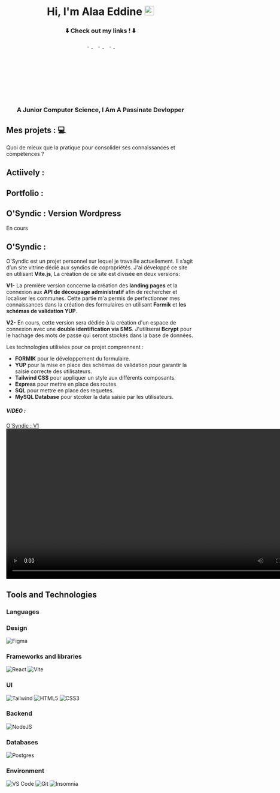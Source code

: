 <h1 align="center">Hi, I'm Alaa Eddine <img src="https://media.giphy.com/media/hvRJCLFzcasrR4ia7z/giphy.gif" width="25px"></h1>
<h3 align="center">
⬇️ Check out my links ! ⬇️
</h3>
<p align="center">
  <a href="https://www.linkedin.com/in/alaa-eddine-rahali/">
   <img src="https://img.icons8.com/color/48/000000/linkedin.png" width="3.5%"/>
    </a><span>&nbsp;</span>
  <a href="mailto:ralaaeddine1@gmail.com">
    <img src="https://img.icons8.com/fluent/48/000000/gmail.png" width="3.5%"/>
  </a><span>&nbsp;</span>
  <a href="https://github.com/AlaaEddineRAHALI">
    <img src="https://img.icons8.com/fluent/48/000000/github.png" width="3.5%"/>
  </a><span>&nbsp;</span>
</p>
<h3 align="center">A Junior Computer Science, I Am  A Passinate Devlopper</h3>

## Mes projets : :computer:

Quoi de mieux que la pratique pour consolider ses connaissances et compétences ?

## **Actiively :**

## **Portfolio :**

## **O'Syndic :** Version Wordpress

En cours

## **O'Syndic :**

O'Syndic est un projet personnel sur lequel je travaille actuellement. Il s’agit d’un site vitrine dédié aux syndics de copropriétés. J'ai développé ce site en utilisant **Vite.js**, La création de ce site est divisée en deux versions:

**V1-** La première version concerne la création des **landing pages** et la connexion aux **API de découpage administratif** afin de rechercher et localiser les communes. Cette partie m'a permis de perfectionner mes connaissances dans la création des formulaires en utilisant **Formik** et **les schémas de validation YUP**.

**V2-** En cours, cette version sera dédiée à la création d'un espace de connexion avec une **double identification via SMS**. J'utiliserai **Bcrypt** pour le hachage des mots de passe qui seront stockés dans la base de données.

Les technologies utilisées pour ce projet comprennent :

- **FORMIK** pour le développement du formulaire.
- **YUP** pour la mise en place des schémas de validation pour garantir la saisie correcte des utilisateurs.
- **Tailwind CSS** pour appliquer un style aux différents composants.
- **Express** pour mettre en place des routes.
- **SQL** pour mettre en place des requetes.
- **MySQL Database** pour stcoker la data saisie par les utilisateurs.

##### VIDEO :

[O'Syndic : V1](https://player.vimeo.com/video/844603359?h=7de1749412)
<video src="https://example.com/video-url.mp4" width="800" controls></video>

## Tools and Technologies

### Languages

### Design

![Figma](https://img.shields.io/badge/figma-%23F24E1E.svg?style=for-the-badge&logo=figma&logoColor=white)

### Frameworks and libraries

![React](https://img.shields.io/badge/react-%232d415c.svg?style=for-the-badge&logo=react&logoColor=%2304D8F9)
![Vite](https://img.shields.io/badge/vite-%23646CFF.svg?style=for-the-badge&logo=vite&logoColor=white)

### UI

![Tailwind](https://img.shields.io/badge/tailwind_css-%2306B6D4.svg?style=for-the-badge&logo=tailwind-css&logoColor=white)
![HTML5](https://img.shields.io/badge/HTML5-E34F26?style=for-the-badge&logo=html5&logoColor=white)
![CSS3](https://img.shields.io/badge/CSS3-1572B6?style=for-the-badge&logo=css3&logoColor=white)

### Backend

![NodeJS](https://img.shields.io/badge/node_js-%23339933.svg?style=for-the-badge&logo=node.js&logoColor=white)

### Databases

![Postgres](https://img.shields.io/badge/postgres-%23316192.svg?style=for-the-badge&logo=postgresql&logoColor=white)

### Environment

![VS Code](https://img.shields.io/badge/visual_studio_code-%23007ACC.svg?style=for-the-badge&logo=visual-studio-code&logoColor=white)
![Git](https://img.shields.io/badge/git-%23F05032.svg?style=for-the-badge&logo=git&logoColor=white)
![Insomnia](https://img.shields.io/badge/insomia-%234000BF.svg?style=for-the-badge&logo=insomnia&logoColor=white)
